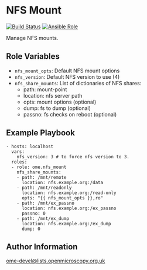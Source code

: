 NFS Mount
=========

[![Build Status](https://travis-ci.org/ome/ansible-role-nfs-mount.svg)](https://travis-ci.org/ome/ansible-role-nfs-mount)
[![Ansible Role](https://img.shields.io/ansible/role/41357.svg)](https://galaxy.ansible.com/ome/nfs_mount/)

Manage NFS mounts.


Role Variables
--------------

- `nfs_mount_opts`: Default NFS mount options
- `nfs_version`: Default NFS version to use (4)
- `nfs_share_mounts`: List of dictionaries of NFS shares:
   - path: mount-point
   - location: nfs server path
   - opts: mount options (optional)
   - dump: fs to dump (optional)
   - passno: fs checks on reboot (optional)


Example Playbook
----------------

    - hosts: localhost
      vars:
        nfs_version: 3 # to force nfs version to 3.
      roles:
      - role: ome.nfs_mount
        nfs_share_mounts:
        - path: /mnt/remote
          location: nfs.example.org:/data
        - path: /mnt/readonly
          location: nfs.example.org:/read-only
          opts: "{{ nfs_mount_opts }},ro"
        - path: /mnt/ex_passno
          location: nfs.example.org:/ex_passno
          passno: 0
        - path: /mnt/ex_dump
          location: nfs.example.org:/ex_dump
          dump: 0


Author Information
------------------

ome-devel@lists.openmicroscopy.org.uk

